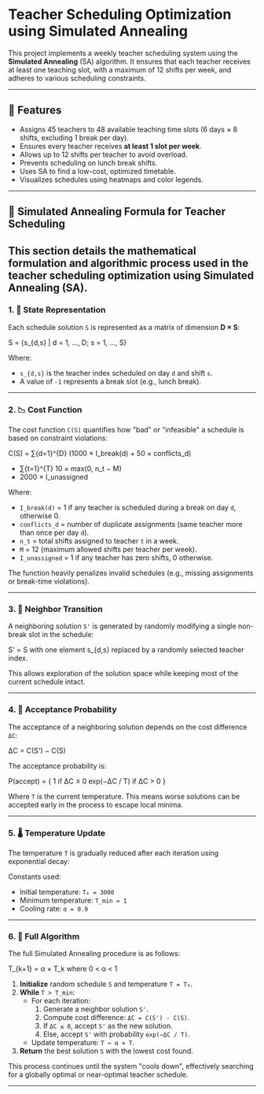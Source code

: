 # Teacher Scheduling Optimization using Simulated Annealing

This project implements a weekly teacher scheduling system using the **Simulated Annealing** (SA) algorithm. It ensures that each teacher receives at least one teaching slot, with a maximum of 12 shifts per week, and adheres to various scheduling constraints.

---

## 🚀 Features

- Assigns 45 teachers to 48 available teaching time slots (6 days × 8 shifts, excluding 1 break per day).
- Ensures every teacher receives **at least 1 slot per week**.
- Allows up to 12 shifts per teacher to avoid overload.
- Prevents scheduling on lunch break shifts.
- Uses SA to find a low-cost, optimized timetable.
- Visualizes schedules using heatmaps and color legends.

---

## 🧠 Simulated Annealing Formula for Teacher Scheduling

This section details the mathematical formulation and algorithmic process used in the teacher scheduling optimization using Simulated Annealing (SA).
---

### 1. 🔢 State Representation

Each schedule solution `S` is represented as a matrix of dimension **D × S**:

S = {s_{d,s} | d = 1, ..., D; s = 1, ..., S}

Where:
- `s_{d,s}` is the teacher index scheduled on day `d` and shift `s`.
- A value of `-1` represents a break slot (e.g., lunch break).

---

### 2. 📉 Cost Function

The cost function `C(S)` quantifies how "bad" or "infeasible" a schedule is based on constraint violations:

C(S) = ∑{d=1}^{D} (1000 × I_break(d) + 50 × conflicts_d)
+ ∑{t=1}^{T} 10 × max(0, n_t − M)
+ 2000 × I_unassigned


Where:
- `I_break(d)` = 1 if any teacher is scheduled during a break on day `d`, otherwise 0.
- `conflicts_d` = number of duplicate assignments (same teacher more than once per day `d`).
- `n_t` = total shifts assigned to teacher `t` in a week.
- `M` = 12 (maximum allowed shifts per teacher per week).
- `I_unassigned` = 1 if any teacher has zero shifts, 0 otherwise.

The function heavily penalizes invalid schedules (e.g., missing assignments or break-time violations).

---

### 3. 🔁 Neighbor Transition

A neighboring solution `S'` is generated by randomly modifying a single non-break slot in the schedule:

S' = S with one element s_{d,s} replaced by a randomly selected teacher index.


This allows exploration of the solution space while keeping most of the current schedule intact.

---

### 4. 🎲 Acceptance Probability

The acceptance of a neighboring solution depends on the cost difference `ΔC`:

ΔC = C(S') − C(S)

The acceptance probability is:

P(accept) = {
1 if ΔC ≤ 0
exp(−ΔC / T) if ΔC > 0
}


Where `T` is the current temperature. This means worse solutions can be accepted early in the process to escape local minima.

---

### 5. 🌡️ Temperature Update

The temperature `T` is gradually reduced after each iteration using exponential decay:


Constants used:
- Initial temperature: `T₀ = 3000`
- Minimum temperature: `T_min = 1`
- Cooling rate: `α = 0.9`

---

### 6. 🧮 Full Algorithm

The full Simulated Annealing procedure is as follows:

T_{k+1} = α × T_k where 0 < α < 1

1. **Initialize** random schedule `S` and temperature `T = T₀`.
2. **While** `T > T_min`:
   - For each iteration:
     1. Generate a neighbor solution `S'`.
     2. Compute cost difference: `ΔC = C(S') - C(S)`.
     3. If `ΔC ≤ 0`, accept `S'` as the new solution.
     4. Else, accept `S'` with probability `exp(−ΔC / T)`.
   - Update temperature: `T ← α × T`.
3. **Return** the best solution `S` with the lowest cost found.

This process continues until the system "cools down", effectively searching for a globally optimal or near-optimal teacher schedule.

---
